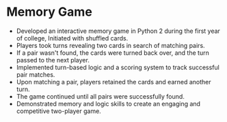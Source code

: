 # Memory Game

- Developed an interactive memory game in Python 2 during the first year of college, Initiated with shuffled cards.
- Players took turns revealing two cards in search of matching pairs.
- If a pair wasn't found, the cards were turned back over, and the turn passed to the next player.
- Implemented turn-based logic and a scoring system to track successful pair matches.
- Upon matching a pair, players retained the cards and earned another turn.
- The game continued until all pairs were successfully found.
- Demonstrated memory and logic skills to create an engaging and competitive two-player game.
